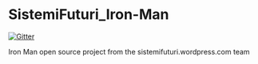 SistemiFuturi_Iron-Man
======================

[![Gitter](https://badges.gitter.im/Join%20Chat.svg)](https://gitter.im/DottorProto/SistemiFuturi_Iron-Man?utm_source=badge&utm_medium=badge&utm_campaign=pr-badge&utm_content=badge)

Iron Man open source project from the sistemifuturi.wordpress.com team


